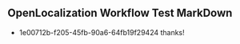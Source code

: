 ## OpenLocalization Workflow Test MarkDown
* 1e00712b-f205-45fb-90a6-64fb19f29424 thanks!

<!--HONumber=Jul16_HO3-->


